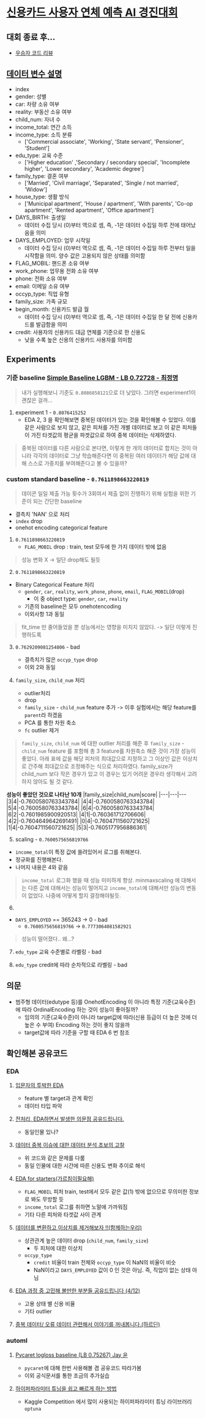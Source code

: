 # [신용카드 사용자 연체 예측 AI 경진대회](https://dacon.io/competitions/official/235713/overview/description)

## 대회 종료 후...
- [우승자 코드 리뷰](code_review.md)

## [데이터 변수 설명](https://www.dacon.io/competitions/official/235713/talkboard/402821/)
- index
- gender: 성별
- car: 차량 소유 여부
- reality: 부동산 소유 여부
- child_num: 자녀 수
- income_total: 연간 소득
- income_type: 소득 분류
  - ['Commercial associate', 'Working', 'State servant', 'Pensioner', 'Student']
- edu_type: 교육 수준
  - ['Higher education' ,'Secondary / secondary special', 'Incomplete higher', 'Lower secondary', 'Academic degree']
- family_type: 결혼 여부
  - ['Married', 'Civil marriage', 'Separated', 'Single / not married', 'Widow']
- house_type: 생활 방식
  - ['Municipal apartment', 'House / apartment', 'With parents', 'Co-op apartment', 'Rented apartment', 'Office apartment']
- DAYS_BIRTH: 출생일
  - 데이터 수집 당시 (0)부터 역으로 셈, 즉, -1은 데이터 수집일 하루 전에 태어났음을 의미
- DAYS_EMPLOYED: 업무 시작일
  - 데이터 수집 당시 (0)부터 역으로 셈, 즉, -1은 데이터 수집일 하루 전부터 일을 시작함을 의미. 양수 값은 고용되지 않은 상태를 의미함
- FLAG_MOBIL: 핸드폰 소유 여부
- work_phone: 업무용 전화 소유 여부
- phone: 전화 소유 여부
- email: 이메일 소유 여부
- occyp_type: 직업 유형													
- family_size: 가족 규모
- begin_month: 신용카드 발급 월
  - 데이터 수집 당시 (0)부터 역으로 셈, 즉, -1은 데이터 수집일 한 달 전에 신용카드를 발급함을 의미
- credit: 사용자의 신용카드 대금 연체를 기준으로 한 신용도
  - 낮을 수록 높은 신용의 신용카드 사용자를 의미함



## Experiments
### 기준 baseline [Simple Baseline LGBM - LB 0.72728 - 최정명](https://dacon.io/competitions/official/235713/codeshare/2476?page=1&dtype=vote)
> 내가 실행해보니 기준도 `0.8086858121`으로 더 낮았다. 그러면 experiment1이 괜찮은 걸까...
1. experiment 1 - `0.8076415252`
   - EDA 2, 3 을 확인해보면 중복된 데이터가 있는 것을 확인해볼 수 있었다. 이를 같은 사람으로 보지 않고, 같은 피처를 가진 개별 데이터로 보고 이 같은 피처들이 가진 타겟값의 평균을 파겟값으로 하여 중복 데이터는 삭제하였다.
> 중복된 데이터를 다른 사람으로 본다면, 이렇게 한 개의 데이터로 합치는 것이 아니라 각각의 데이터로 그냥 학습해준다면 이 중복된 여러 데이터가 해당 값에 대해 스스로 가중치를 부여해준다고 볼 수 있을까?

### custom standard baseline - `0.7611898663220819`
> 데이콘 일일 제출 가능 횟수가 3회여서 제출 없이 진행하기 위해 실험을 위한 기준이 되는 간단한 baseline
- 결측치 'NAN' 으로 처리
- `index` drop
- onehot encoding categorical feature

1. `0.7611898663220819`
   - `FLAG_MOBIL` drop : train, test 모두에 한 가지 데이터 밖에 없음
> 성능 변화 X -> 일단 drop해도 될듯
2. `0.7611898663220819`
- Binary Categorical Feature 처리
  - `gender`, `car`, `reality`, `work_phone`, `phone`, `email`, `FLAG_MOBIL`(drop)
    - 이 중 object type: `gender`, `car`, `reality`
  - 기존의 baseline은 모두 onehotencoding 
  - 이외사항 1과 동일
> fit_time 만 줄어들었을 뿐 성능에서는 영향을 미치지 않았다. -> 일단 이렇게 진행하도록
3. `0.7629209081254806` - bad
   - 결측치가 많은 `occyp_type` drop
   - 이외 2와 동일

4. `family_size`, `child_num` 처리
   - outlier처리
   - drop
   - `family_size` - `child_num` feature 추가 -> 이후 실험에서는 해당 feature를 `parent`라 하겠음
   - PCA 를 통한 차원 축소 
   - `fc` outlier 제거
> `family_size`, `child_num` 에 대한 outlier 처리를 해준 후 `family_size` - `child_num` feature 를 포함해 총 3 feature를 차원축소 해준 것이 가장 성능이 좋았다. 아래 표에 값을 해당 피처의 최대값으로 지정하고 그 이상인 값은 이상치로 간주해 최대값으로 조정해주는 식으로 처리하였다. family_size가 child_num 보다 작은 경우가 있고 이 경우는 있기 어려운 경우라 생각해서 고려하지 않아도 될 것 같다.


**성능이 좋았던 것으로 나타난 10개**
|family_size|child_num|score|
|---|---|---
|3|4|-0.7600580763343784|
|4|4|-0.7600580763343784|
|5|4|-0.7600580763343784|
|6|4|-0.7600580763343784|
|6|2|-0.7601985900920513|
|4|1|-0.760361712706606|
|4|2|-0.7604649642691491|
|0|4|-0.7604711560721625|
|1|4|-0.7604711560721625|
|5|3|-0.7605177956886361|

5.  scaling - `0.7600575656819766`
- `income_total`이 특정 값에 쏠려있어서 로그를 취해본다.
- 정규화를 진행해본다.
- 나머지 내용은 4와 같음
> `income_total` 로그화 했을 때 성능 미미하게 향상. minmaxscaling 에 대해서는 다른 값에 대해서는 성능이 떨어지고 `income_total`에 대해서만 성능의 변동이 없었다. 나중에 어떻게 할지 결정해야될듯.

6. 
- `DAYS_EMPLOYED` ==  365243 -> 0 - bad
  - `0.7600575656819766` -> `0.7773064081582921`
> 성능이 떨어졌다.. 왜...?

7. `edu_type` 교육 수준별로 라벨링 - bad

8. `edu_type` credit에 따라 순차적으로 라벨링 - bad


## 의문
- 범주형 데이터(edutype 등)를 OnehotEncoding 이 아니라 특정 기준(교육수준)에 따라 OrdinalEncoding 하는 것이 성능이 좋아질까?
  - 임의의 기준(교육수준)이 아니라 target값에 따라(신용 등급이 더 높은 것에 더 높은 수 부여) Encoding 하는 것이 좋지 않을까
  - target값에 따라 기준을 구할 때 EDA 6 번 참조

## 확인해본 공유코드

### EDA
1. [입문자의 투박한 EDA](https://dacon.io/competitions/official/235713/codeshare/2494?page=1&dtype=vote)
   - feature 별 target과 관계 확인
   - 데이터 타입 파악

2. [전처리, EDA하면서 발생한 의문점 공유드립니다.](https://dacon.io/competitions/official/235713/codeshare/2509?page=1&dtype=view)
   - 동일인물 있나?

3. [데이터 중복 이슈에 대한 데이터 분석 초보의 고찰](https://dacon.io/competitions/official/235713/codeshare/2522?page=1&dtype=view)
   - 위 코드와 같은 문제를 다룸
   - 동일 인물에 대한 시간에 따른 신용도 변화 추이로 해석

4. [EDA for starters(가르침이필요해)](https://dacon.io/competitions/official/235713/codeshare/2485?page=1&dtype=vote)
   -  `FLAG_MOBIL` 피처 train, test에서 모두 같은 값(1) 밖에 없으므로 무의미한 정보로 봐도 무방할 듯
   -  `income_total` 로그를 취하면 노말에 가까워짐
   -  기타 다른 피처와 타겟값 사이 관계

5. [데이터를 변환하고 이상치를 제거해보자 !!(함께하는우리)](https://dacon.io/competitions/official/235713/codeshare/2565?page=2&dtype=vote)
   - 상관관계 높은 데이터 drop (`child_num`, `family_size`)
     - 두 피처에 대한 이상치
   - `occyp_type`
     - `credit` 비율이 train 전체와 `occyp_type` 이 NaN의 비율이 비슷
     - NaN이라고 `DAYS_EMPLOYED` 값이 0 인 것은 아님. 즉, 직업이 없는 상태 아님

6. [EDA 과정 중 고민해 볼만한 부분들 공유드립니다 (4/12)](https://dacon.io/competitions/official/235713/codeshare/2514?page=2&dtype=recent)
   - 고용 상태 별 신용 비율
   - 기타 outlier

7. [중복 데이터/ 오류 데이터 관련해서 이야기를 꺼내봅니다.(하르딘)](https://dacon.io/competitions/official/235713/codeshare/2676#)

### automl
1. [Pycaret logloss baseline (LB 0.75267) Jay 윤](https://dacon.io/competitions/official/235713/codeshare/2477?page=1&dtype=vote)
   - `pycaret`에 대해 한번 사용해볼 겸 공유코드 따라가봄
   - 이외 공식문서를 통한 조금의 추가실습

2. [하이퍼파라미터 튜닝을 쉽고 빠르게 하는 방법](https://dacon.io/competitions/official/235713/codeshare/2704?page=1&dtype=recent)
   - Kaggle Competition 에서 많이 사용되는 하이퍼파라미터 튜닝 라이브러리 `optuna`